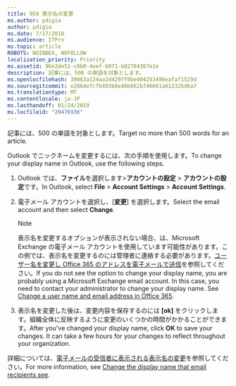 ```yaml
---
title: 959 表示名の変更
ms.author: pdigia
author: pdigia
ms.date: 7/17/2018
ms.audience: ITPro
ms.topic: article
ROBOTS: NOINDEX, NOFOLLOW
localization_priority: Priority
ms.assetid: 96e2de51-c8b0-4eef-b071-b02784367e1e
description: 記事には、500 の単語を対象とします。
ms.openlocfilehash: 39063a124aa2d4297f9be404253496eafaf1529d
ms.sourcegitcommit: e2864efcfb493b6e46b662b746661a61232bdba7
ms.translationtype: MT
ms.contentlocale: ja-JP
ms.lasthandoff: 01/24/2019
ms.locfileid: "29476936"
---
```

<span data-ttu-id="d45b6-103">記事には、500 の単語を対象とします。</span><span class="sxs-lookup"><span data-stu-id="d45b6-103">Target no more than 500 words for an article.</span></span>
  
<span data-ttu-id="d45b6-104">Outlook でニックネームを変更するには、次の手順を使用します。</span><span class="sxs-lookup"><span data-stu-id="d45b6-104">To change your display name in Outlook, use the following steps.</span></span>
  
1. <span data-ttu-id="d45b6-105">Outlook では、**ファイル**を選択します\>**アカウントの設定** \> **アカウントの設定**です。</span><span class="sxs-lookup"><span data-stu-id="d45b6-105">In Outlook, select **File** \> **Account Settings** \> **Account Settings**.</span></span>
    
2. <span data-ttu-id="d45b6-106">電子メール アカウントを選択し、[**変更**] を選択します。</span><span class="sxs-lookup"><span data-stu-id="d45b6-106">Select the email account and then select **Change**.</span></span>
    
    > [!NOTE]
    > <span data-ttu-id="d45b6-p101">表示名を変更するオプションが表示されない場合、は、Microsoft Exchange の電子メール アカウントを使用しています可能性があります。この例では、表示名を変更するのには管理者に連絡する必要があります。[ユーザー名を変更し Office 365 のアドレスを電子メールで送信](https://support.office.com/article/fb5ac074-e203-4e1f-9843-b9d1a3e03297.aspx)を参照してください。</span><span class="sxs-lookup"><span data-stu-id="d45b6-p101">If you do not see the option to change your display name, you are probably using a Microsoft Exchange email account. In this case, you need to contact your administrator to change your display name. See [Change a user name and email address in Office 365](https://support.office.com/article/fb5ac074-e203-4e1f-9843-b9d1a3e03297.aspx).</span></span> 
  
3. <span data-ttu-id="d45b6-p102">表示名を変更した後は、変更内容を保存するのには **[ok]** をクリックします。組織全体に反映するように変更のいくつかの時間がかかることができます。</span><span class="sxs-lookup"><span data-stu-id="d45b6-p102">After you've changed your display name, click **OK** to save your changes. It can take a few hours for your changes to reflect throughout your organization.</span></span> 
    
<span data-ttu-id="d45b6-112">詳細については、[電子メールの受信者に表示される表示名の変更](https://support.office.com/article/2b53331a-ba2a-4803-88dc-ac9fe376c8a9.aspx)を参照してください。</span><span class="sxs-lookup"><span data-stu-id="d45b6-112">For more information, see [Change the display name that email recipients see](https://support.office.com/article/2b53331a-ba2a-4803-88dc-ac9fe376c8a9.aspx).</span></span>
  

